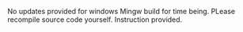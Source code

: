 No updates provided for windows Mingw build for time being. PLease recompile source code yourself. Instruction provided.
